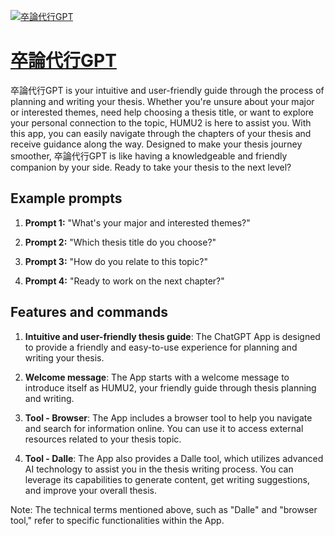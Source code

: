 [![卒論代行GPT](https://files.oaiusercontent.com/file-TDWzGtt0i4yCYlbWxAPFli7v?se=2123-10-18T08%3A12%3A15Z&sp=r&sv=2021-08-06&sr=b&rscc=max-age%3D31536000%2C%20immutable&rscd=attachment%3B%20filename%3Dabd5a5aa-c5dc-42c9-a036-dacefb61d99c.png&sig=fER6CVidGhT3ikZeABFqJJhlzj0qV9LtilrQVjUfEfA%3D)](https://chat.openai.com/g/g-ot4KCY1op-zu-lun-dai-xing-gpt)

# [卒論代行GPT](https://chat.openai.com/g/g-ot4KCY1op-zu-lun-dai-xing-gpt)

卒論代行GPT is your intuitive and user-friendly guide through the process of planning and writing your thesis. Whether you're unsure about your major or interested themes, need help choosing a thesis title, or want to explore your personal connection to the topic, HUMU2 is here to assist you. With this app, you can easily navigate through the chapters of your thesis and receive guidance along the way. Designed to make your thesis journey smoother, 卒論代行GPT is like having a knowledgeable and friendly companion by your side. Ready to take your thesis to the next level?

## Example prompts

1. **Prompt 1:** "What's your major and interested themes?"

2. **Prompt 2:** "Which thesis title do you choose?"

3. **Prompt 3:** "How do you relate to this topic?"

4. **Prompt 4:** "Ready to work on the next chapter?"


## Features and commands

1. **Intuitive and user-friendly thesis guide**: The ChatGPT App is designed to provide a friendly and easy-to-use experience for planning and writing your thesis.

2. **Welcome message**: The App starts with a welcome message to introduce itself as HUMU2, your friendly guide through thesis planning and writing.

3. **Tool - Browser**: The App includes a browser tool to help you navigate and search for information online. You can use it to access external resources related to your thesis topic.

4. **Tool - Dalle**: The App also provides a Dalle tool, which utilizes advanced AI technology to assist you in the thesis writing process. You can leverage its capabilities to generate content, get writing suggestions, and improve your overall thesis.

Note: The technical terms mentioned above, such as "Dalle" and "browser tool," refer to specific functionalities within the App.